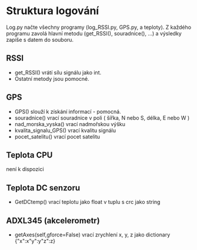 # Struktura logování
Log.py načte všechny programy (log_RSSI.py, GPS.py, a teploty). Z každého programu zavolá hlavní metodu (get_RSSI(), souradnice(), ...) a výsledky zapíše s datem do souboru.

## RSSI
+ get_RSSI() vrátí sílu signálu jako int.
+ Ostatní metody jsou pomocné.

## GPS
+ GPS() slouží k získání informací - pomocná.
+ souradnice() vrací souradnice v poli ( šířka, N nebo S, délka, E nebo W )
+ nad_morska_vyska() vrací nadmořskou výšku
+ kvalita_signalu_GPS() vrací kvalitu signálu
+ pocet_satelitu() vrací pocet satelitu

## Teplota CPU
není k dispozici

## Teplota DC senzoru
+ GetDCtemp() vrací teplotu jako float v tuplu s crc jako string

## ADXL345 (akcelerometr)
+ getAxes(self,gforce=False) vrací zrychlení x, y, z jako dictionary {"x":x"y":y"z":z}
